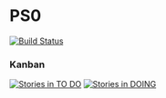 # PS0
[![Build Status](https://travis-ci.org/yoinergomez/Pruebas_PS0.svg?branch=master)](https://travis-ci.org/yoinergomez/Pruebas_PS0)

### Kanban
[![Stories in TO DO](https://badge.waffle.io/yoinergomez/Pruebas_PS0.png?label=ready&title=TO%20DO)](https://waffle.io/yoinergomez/Pruebas_PS0?utm_source=badge)
[![Stories in DOING](https://badge.waffle.io/yoinergomez/Pruebas_PS0.png?label=In%20Progress&title=DOING)](https://waffle.io/yoinergomez/Pruebas_PS0?utm_source=badge)
